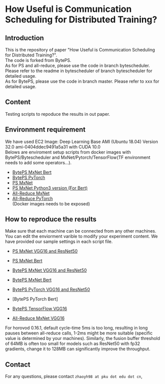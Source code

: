 # How Useful is Communication Scheduling for Distributed Training?

## Introduction
This is the repository of paper "How Useful is Communication Scheduling for Distributed Training?".  
The code is forked from BytePS.  
As for PS and all-reduce, please use the code in branch bytescheduler. Please refer to the readme in bytescheduler of branch bytescheduler for detailed usage.  
As for BytePS, please use the code in branch master. Please refer to xxx for detailed usage.  

## Content
Testing scripts to repoduce the results in out paper.

## Environment requirement
We have used EC2 Image: Deep Learning Base AMI (Ubuntu 18.04) Version 32.0 ami-0404ddec9491a5a31 with CUDA 10.0  
Belows are enviroment setup scripts from docker images with BytePS/Bytescheduler and MxNet/Pytorch/TensorFlow(TF environment needs to add some operators...).  
* [BytePS MxNet Bert](https://github.com/netx-repo/byteps/blob/master/setup_nodes_byteps_mxnet.sh)  
* [BytePS PyTorch](https://github.com/netx-repo/byteps/blob/master/setup_nodes_byteps_pytorch.sh)  
* [PS MxNet](https://github.com/netx-repo/byteps/blob/bytescheduler/bytescheduler/setup_nodes_mxnet_ps.sh)  
* [PS MxNet Python3 version (For Bert)](https://github.com/netx-repo/byteps/blob/bytescheduler/bytescheduler/setup_nodes_mxnet_ps.sh)  
* [All-Reduce MxNet](https://github.com/netx-repo/byteps/blob/bytescheduler/bytescheduler/setup_nodes_mxnet_allreduce.sh)  
* [All-Reduce PyTorch](https://github.com/netx-repo/byteps/blob/bytescheduler/bytescheduler/setup_nodes_pytorch_allreduce.sh)  
  (Docker images needs to be exposed)

## How to reproduce the results
Make sure that each machine can be connected from any other machines.
You can edit the enviorment varible to modify your experiment content. We have provided our sample settings in each script file.

* [PS MxNet VGG16 and ResNet50](https://github.com/netx-repo/byteps/blob/bytescheduler/bytescheduler/examples/mxnet-image-classification/run_dist.sh)  
* [PS MxNet Bert](https://github.com/ZYCCC927/examples/blob/master/mxnet/bert-large/run_bert.sh)  
* [BytePS MxNet VGG16 and ResNet50](https://github.com/netx-repo/byteps/blob/master/examples-byteps/mxnet/vgg-16/run_dist.sh)  
* [BytePS MxNet Bert](https://github.com/netx-repo/byteps/blob/master/examples-byteps/mxnet/bert-large/run_dist.sh)  
  
* [BytePS PyTorch VGG16 and ResNet50](https://github.com/netx-repo/byteps/blob/master/examples-byteps/pytorch/run_dist.sh)  
* [BytePS PyTorch Bert]

* [BytePS TensorFlow VGG16](https://github.com/Rivendile/examples/blob/4a742028407627b0e66d51ca8e57d2bf63bf59fd/tensorflow/resnet-50/run.sh)

* [All-Reduce MxNet VGG16](https://github.com/netx-repo/byteps/blob/bytescheduler/bytescheduler/examples/mxnet-image-classification/run_baseline_dist.sh)  


For horovod 0.16.1, default cycle-time 5ms is too long, resulting in long pauses between all-reduce calls,  1-2ms might be more suitable (specific value is determined by your machines). Similarly, the fusion buffer threshold of 64MB is often too small for models such as ResNet50 with fp32 gradients, change it to 128MB can significantly improve the throughput.




## Contact
For any questions, please contact `zhaoyh98 at pku dot edu dot cn`, 
